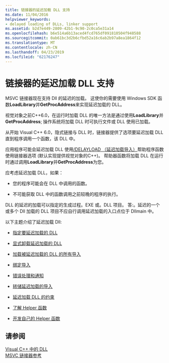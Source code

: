 ```yaml
---
title: 链接器的延迟加载 DLL 支持
ms.date: 11/04/2016
helpviewer_keywords:
- delayed loading of DLLs, linker support
ms.assetid: b2d7e449-2809-42b1-9c90-2c0ca5e31a14
ms.openlocfilehash: b6e514a6b13aced4fcd765df091810504f948588
ms.sourcegitcommit: 0ab61bc3d2b6cfbd52a16c6ab2b97a8ea1864f12
ms.translationtype: MT
ms.contentlocale: zh-CN
ms.lasthandoff: 04/23/2019
ms.locfileid: "62176247"
---
```

# <a name="linker-support-for-delay-loaded-dlls"></a>链接器的延迟加载 DLL 支持

MSVC 链接器现在支持 Dll 的延迟的加载。 这使你的需要使用 Windows SDK 函数**LoadLibrary**并**GetProcAddress**来实现延迟加载的 DLL。

视觉对象之前C++6.0，在运行时加载 DLL 的唯一方法是通过使用**LoadLibrary**并**GetProcAddress**; 操作系统将加载 DLL 时可执行文件或 DLL 使用已加载。

从开始 Visual C++ 6.0，隐式链接与 DLL 时，链接器提供了选项要延迟加载 DLL 直到程序调用一个函数，该 DLL 中。

应用程序可能会延迟加载 DLL 使用[/DELAYLOAD （延迟加载导入）](delayload-delay-load-import.md)帮助程序函数使用链接器选项 (默认实现提供视觉对象的C++)。 帮助器函数将加载 DLL 在运行时通过调用**LoadLibrary**并**GetProcAddress**为您。

应考虑延迟加载 DLL，如果：

- 您的程序可能会在 DLL 中调用的函数。

- 不可能获取 DLL 中的函数调用之前较晚的程序的执行。

DLL 的延迟的加载可以指定的生成过程。EXE 或。DLL 项目。 答:。延迟的一个或多个 Dll 加载的 DLL 项目不应自行调用延迟加载的入口点位于 Dllmain 中。

以下主题介绍了延迟加载 Dll:

- [指定要延迟加载的 DLL](specifying-dlls-to-delay-load.md)

- [显式卸载延迟加载的 DLL](explicitly-unloading-a-delay-loaded-dll.md)

- [加载被延迟加载的 DLL 的所有导入](loading-all-imports-for-a-delay-loaded-dll.md)

- [绑定导入](binding-imports.md)

- [错误处理和通知](error-handling-and-notification.md)

- [转储延迟加载的导入](dumping-delay-loaded-imports.md)

- [延迟加载 DLL 的约束](constraints-of-delay-loading-dlls.md)

- [了解 Helper 函数](understanding-the-helper-function.md)

- [开发自己的 Helper 函数](developing-your-own-helper-function.md)

## <a name="see-also"></a>请参阅

[Visual C++ 中的 DLL](../dlls-in-visual-cpp.md)<br/>
[MSVC 链接器参考](linking.md)
